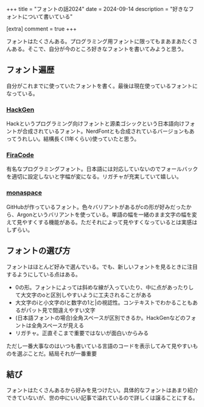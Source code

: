 
+++
title = "フォントの話2024"
date = 2024-09-14
description = "好きなフォントについて書いている"

[extra]
comment = true
+++

フォントはたくさんある。プログラミング用フォントに限ってもまあまあたくさんある。そこで、自分が今のところ好きなフォントを書いてみようと思う。

## フォント遍歴

自分がこれまでに使っていたフォントを書く。最後は現在使っているフォントになっている。

### [HackGen](https://github.com/yuru7/HackGen)

Hackというプログラミング向けフォントと源柔ゴシックという日本語向けフォントが合成されているフォント。NerdFontとも合成されているバージョンもあってうれしい。結構長く(1年くらい)使っていたと思う。

### [FiraCode](https://github.com/tonsky/FiraCode)

有名なプログラミングフォント。日本語には対応していないのでフォールバックを適切に設定しないと字幅が変になる。リガチャが充実していて嬉しい。

### [monaspace](https://github.com/githubnext/monaspace)

GitHubが作っているフォント。色々バリアントがあるがcの形が好みだったから、Argonというバリアントを使っている。単語の幅を一緒のまま文字の幅を変えて見やすくする機能がある。ただそれによって見やすくなっているとは実感はしずらい。

## フォントの選び方

フォントはほとんど好みで選んでいる。でも、新しいフォントを見るときに注目するようにしている点はある。

- 0の形。フォントによっては斜めな線が入っていたり、中に点があったりして大文字のoと区別しやすいように工夫されることがある
- 大文字のiと小文字のlと数字の1と|の視認性。コンテキストでわかることもあるがパット見で間違えやすい文字
- (日本語フォントの場合)全角スペースが区別できるか。HackGenなどのフォントは全角スペースが見える
- リガチャ。正直そこまで重要ではないが面白いからみる

ただし一番大事なのはいつも書いている言語のコードを表示してみて見やすいものを選ぶことだ。結局それが一番重要

## 結び

フォントはたくさんあるから好みを見つけたい。具体的なフォントはあまり紹介できていないが、世の中にいい記事で溢れているので詳しくは譲ることにする。

